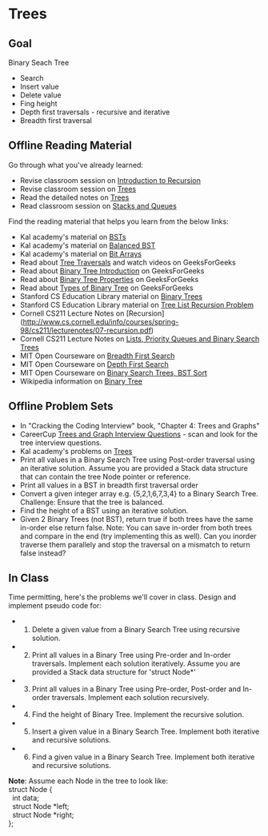 # Trees
## Goal
Binary Seach Tree
+ Search
+ Insert value
+ Delete value
+ Fing height
+ Depth first traversals - recursive and iterative
+ Breadth first traversal


## Offline Reading Material
Go through what you've already learned:
+ Revise classroom session on [Introduction to Recursion](https://github.com/Ada-Developers-Academy/textbook-curriculum/blob/master/04-cs-fundamentals/classroom/04-Intro-to-Recursion.md)
+ Revise classroom session on [Trees](https://github.com/Ada-Developers-Academy/textbook-curriculum/blob/master/04-cs-fundamentals/classroom/08-Trees.md)
+ Read the detailed notes on [Trees](https://drive.google.com/drive/u/0/folders/0B6DpS0ihYV31alhKR2NKc3BuUGc)
+ Read classroom session on [Stacks and Queues](https://github.com/Ada-Developers-Academy/textbook-curriculum/blob/master/04-cs-fundamentals/classroom/02-ADTs-Stacks-Queues.md)

Find the reading material that helps you learn from the below links:
+ Kal academy's material on [BSTs](https://drive.google.com/open?id=0BxHords9odw3ZXRGUlBZTHEta2M)
+ Kal academy's material on [Balanced BST](https://drive.google.com/open?id=0BxHords9odw3Sk5VZE9heWJjUXM)
+ Kal academy's material on [Bit Arrays](https://drive.google.com/open?id=0BxHords9odw3ZU11dzBtWkxCMjQ)
+ Read about [Tree Traversals](http://www.geeksforgeeks.org/618/) and watch videos on GeeksForGeeks
+ Read about [Binary Tree Introduction](http://quiz.geeksforgeeks.org/binary-tree-set-1-introduction/) on GeeksForGeeks
+ Read about [Binary Tree Properties](http://quiz.geeksforgeeks.org/binary-tree-set-2-properties/) on GeeksForGeeks
+ Read about [Types of Binary Tree](http://quiz.geeksforgeeks.org/binary-tree-set-3-types-of-binary-tree/) on GeeksForGeeks
+ Stanford CS Education Library material on [Binary Trees](http://cslibrary.stanford.edu/110/)
+ Stanford CS Education Library material on [Tree List Recursion Problem](http://cslibrary.stanford.edu/109/)
+ Cornell CS211 Lecture Notes on [Recursion] (http://www.cs.cornell.edu/info/courses/spring-98/cs211/lecturenotes/07-recursion.pdf)
+ Cornell CS211 Lecture Notes on [Lists, Priority Queues and Binary Search Trees](http://www.cs.cornell.edu/info/courses/spring-98/cs211/lecturenotes/06-ListsPQsBSTs.pdf)
+ MIT Open Courseware on [Breadth First Search](https://ocw.mit.edu/courses/electrical-engineering-and-computer-science/6-006-introduction-to-algorithms-fall-2011/lecture-videos/lecture-13-breadth-first-search-bfs/)
+ MIT Open Courseware on [Depth First Search](https://ocw.mit.edu/courses/electrical-engineering-and-computer-science/6-006-introduction-to-algorithms-fall-2011/lecture-videos/lecture-14-depth-first-search-dfs-topological-sort/)
+ MIT Open Courseware on [Binary Search Trees, BST Sort](https://ocw.mit.edu/courses/electrical-engineering-and-computer-science/6-006-introduction-to-algorithms-fall-2011/lecture-videos/lecture-5-binary-search-trees-bst-sort/)
+ Wikipedia information on [Binary Tree](https://en.wikipedia.org/wiki/Binary_tree)

## Offline Problem Sets
+ In "Cracking the Coding Interview" book, "Chapter 4: Trees and Graphs"
+ CareerCup [Trees and Graph Interview Questions](https://www.careercup.com/page?pid=trees-and-graphs-interview-questions) - scan and look for the tree interview questions.
+ Kal academy's problems on [Trees](https://drive.google.com/open?id=0BxHords9odw3b2d1ZTJtVkZZTkk)
+ Print all values in a Binary Search Tree using Post-order traversal using an iterative solution. Assume you are provided a Stack data structure that can contain the tree Node pointer or reference.
+ Print all values in a BST in breadth first traversal order
+ Convert a given integer array e.g. {5,2,1,6,7,3,4} to a Binary Search Tree. Challenge: Ensure that the tree is balanced.
+ Find the height of a BST using an iterative solution.
+ Given 2 Binary Trees (not BST), return true if both trees have the same in-order else return false. Note: You can save in-order from both trees and compare in the end (try implementing this as well). Can you inorder traverse them parallely and stop the traversal on a mismatch to return false instead?

## In Class
Time permitting, here's the problems we'll cover in class.
Design and implement pseudo code for:
+ 1. Delete a given value from a Binary Search Tree using recursive solution.
+ 2. Print all values in a Binary Tree using Pre-order and In-order traversals. Implement each solution iteratively. Assume you are provided a Stack data structure for 'struct Node*'
+ 3. Print all values in a Binary Tree using Pre-order, Post-order and In-order traversals. Implement each solution recursively.
+ 4. Find the height of Binary Tree. Implement the recursive solution.
+ 5. Insert a given value in a Binary Search Tree. Implement both iterative and recursive solutions.
+ 6. Find a given value in a Binary Search Tree. Implement both iterative and recursive solutions. </br>

<b>Note</b>: Assume each Node in the tree to look like: </br>
struct Node { </br>
  &nbsp; int data; </br>
  &nbsp; struct Node *left; </br>
  &nbsp; struct Node *right; </br>
}; </br>
